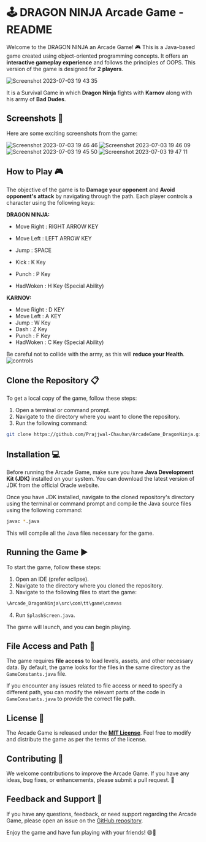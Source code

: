 # 🕹️ DRAGON NINJA Arcade Game - README

Welcome to the DRAGON NINJA an Arcade Game! 🎮 This is a Java-based game created using object-oriented programming concepts. It offers an **interactive gameplay experience** and follows the principles of OOPS. This version of the game is designed for **2 players**.

![Screenshot 2023-07-03 19 43 35](https://github.com/Prajjwal-Chauhan/ArcadeGame_DragonNinja/assets/83890311/45f8a641-8806-48f2-a8c0-f320858feec5)

It is a Survival Game in which **Dragon Ninja** fights with **Karnov** along with his army of **Bad Dudes**.

## Screenshots 📸

Here are some exciting screenshots from the game:

![Screenshot 2023-07-03 19 46 46](https://github.com/Prajjwal-Chauhan/ArcadeGame_DragonNinja/assets/83890311/68274421-328d-47ca-a9e5-0844e921ca90)
![Screenshot 2023-07-03 19 46 09](https://github.com/Prajjwal-Chauhan/ArcadeGame_DragonNinja/assets/83890311/d4489cc9-53c7-443a-8804-b22f2dd9ac25)
![Screenshot 2023-07-03 19 45 50](https://github.com/Prajjwal-Chauhan/ArcadeGame_DragonNinja/assets/83890311/ef1327f6-6894-4dda-a29f-899a6e7790ad)
![Screenshot 2023-07-03 19 47 11](https://github.com/Prajjwal-Chauhan/ArcadeGame_DragonNinja/assets/83890311/1ec5681a-be83-4868-8ed4-562e7080cf77)

<!--## Gameplay Video 🎥-->


<!--Check out the gameplay video for a sneak peek of the game: [Gameplay Video](https://www.example.com/gameplay-video)-->

## How to Play 🎮

The objective of the game is to **Damage your opponent** and **Avoid opponent's attack** by navigating through the path. Each player controls a character using the following keys:

**DRAGON NINJA:**
- Move Right : RIGHT ARROW KEY
- Move Left : LEFT ARROW KEY

- Jump : SPACE
- Kick : K Key
- Punch : P Key
- HadWoken : H Key (Special Ability)

**KARNOV:**
- Move Right : D KEY
- Move Left : A KEY
- Jump : W Key
- Dash : Z Key
- Punch : F Key
- HadWoken : C Key (Special Ability)

Be careful not to collide with the army, as this will **reduce your Health**. 
  ![controls](https://github.com/Prajjwal-Chauhan/ArcadeGame_DragonNinja/assets/83890311/886faf86-2c5e-4e63-940c-61549ad7673c)

## Clone the Repository 📋

To get a local copy of the game, follow these steps:

1. Open a terminal or command prompt.
2. Navigate to the directory where you want to clone the repository.
3. Run the following command:

```bash
git clone https://github.com/Prajjwal-Chauhan/ArcadeGame_DragonNinja.git
```

## Installation 💻

Before running the Arcade Game, make sure you have **Java Development Kit (JDK)** installed on your system. You can download the latest version of JDK from the official Oracle website.

Once you have JDK installed, navigate to the cloned repository's directory using the terminal or command prompt and compile the Java source files using the following command:

```bash
javac *.java
```

This will compile all the Java files necessary for the game.

## Running the Game ▶️

To start the game, follow these steps:

1. Open an IDE (prefer eclipse).
2. Navigate to the directory where you cloned the repository.
3. Navigate to the following files to start the game:

```bash
\Arcade_DragonNinja\src\com\tt\game\canvas
```
4. Run `SplashScreen.java`.

The game will launch, and you can begin playing.

## File Access and Path 📁

The game requires **file access** to load levels, assets, and other necessary data. By default, the game looks for the files in the same directory as the `GameConstants.java` file.

If you encounter any issues related to file access or need to specify a different path, you can modify the relevant parts of the code in `GameConstants.java` to provide the correct file path.

## License 📄

The Arcade Game is released under the [**MIT License**](LICENSE). Feel free to modify and distribute the game as per the terms of the license.

## Contributing 🤝

We welcome contributions to improve the Arcade Game. If you have any ideas, bug fixes, or enhancements, please submit a pull request. 🙌

## Feedback and Support 📧

If you have any questions, feedback, or need support regarding the Arcade Game, please open an issue on the [GitHub repository](https://github.com/Prajjwal-Chauhan/ArcadeGame_DragonNinja/issues). 

Enjoy the game and have fun playing with your friends! 😄🎉

